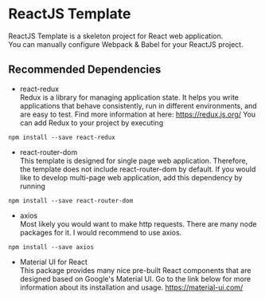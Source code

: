 # ReactJS Template
ReactJS Template is a skeleton project for React web application.<br />
You can manually configure Webpack & Babel for your ReactJS project.

## Recommended Dependencies
- react-redux<br />
Redux is a library for managing application state. It helps you write applications that behave consistently, run in different environments, and are easy to test. Find more information at here: https://redux.js.org/ You can add Redux to your project by executing
```
npm install --save react-redux
```
- react-router-dom<br />
This template is designed for single page web application. Therefore, the template does not include react-router-dom by default. If you would like to develop multi-page web application, add this dependency by running
```
npm install --save react-router-dom
```
- axios<br />
Most likely you would want to make http requests. There are many node packages for it. I would recommend to use axios.
```
npm install --save axios
```
- Material UI for React<br />
This package provides many nice pre-built React components that are designed based on Google's Material UI. Go to the link below for more information about its installation and usage.
https://material-ui.com/

